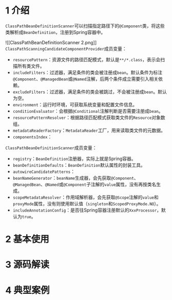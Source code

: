 # 1 介绍
`ClassPathBeanDefinitionScanner`可以扫描指定路径下的`@Component`类，将这些类解析成`BeanDefinition`，注册到Spring容器中。



![[ClassPathBeanDefinitionScanner 2.png]]
`ClassPathScanningCandidateComponentProvider`成员变量：
- `resourcePattern`：资源文件的路径匹配模式，默认是`**/*.class`，表示会扫描所有类文件。
- `includeFilters`：过滤器，满足条件的类会被注册成`bean`。默认条件为标注`@Component`、`@ManagedBean`或`@Named`注解，后两个条件成立需要引入相关依赖。
- `excludeFilters`：过滤器，满足条件的类会被跳过，不会被注册成`bean`。默认为空。
- `environment`：运行时环境，可获取系统变量和配置文件信息。
- `conditionEvaluator`：会根据`@Conditional`注解判断是否需要注册成`bean`。
- `resourcePatternResolver`：根据路径匹配模式获取类文件的`Resource`对象数组。
- `metadataReaderFactory`：`MetadataReader`工厂，用来读取类文件的元数据。
- `componentsIndex`：

`ClassPathBeanDefinitionScanner`成员变量：
- `registry`：`BeanDefinition`注册器，实际上就是Spring容器。
- `beanDefinitionDefaults`：`BeanDefinition`默认属性的封装工具。
- `autowireCandidatePatterns`：
- `beanNameGenerator`：`beanName`生成器，会先获取`@Component`、`@ManagedBean`、`@Named`或`@Component`子注解的`value`属性，没有再按类名生成。
- `scopeMetadataResolver`：作用域解析器，会先获取`@Scope`注解的`value`和`proxyMode`属性，没有则使用默认值（`singleton`和`ScopedProxyMode.NO`）。
- `includeAnnotationConfig`：是否往Spring容器注册默认的`XxxProcessor`，默认为`true`。
# 2 基本使用

# 3 源码解读

# 4 典型案例
